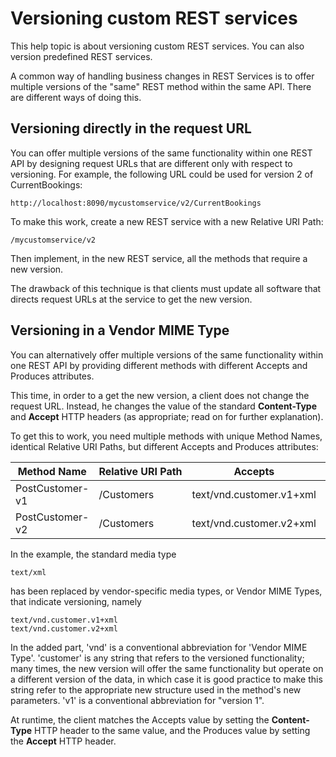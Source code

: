# Versioning custom REST services

This help topic is about versioning custom REST services. You can also version predefined REST services.

A common way of handling business changes in REST Services is to offer multiple versions of the "same" REST method within the same API. There are different ways of doing this.

## Versioning directly in the request URL

You can offer multiple versions of the same functionality within one REST API by designing request URLs that are different only with respect to versioning. For example, the following URL could be used for version 2 of CurrentBookings:

```
http://localhost:8090/mycustomservice/v2/CurrentBookings
```

To make this work, create a new REST service with a new Relative URI Path:

```
/mycustomservice/v2
```

Then implement, in the new REST service, all the methods that require a new version.

The drawback of this technique is that clients must update all software that directs request URLs at the service to get the new version.

## Versioning in a Vendor MIME Type

You can alternatively offer multiple versions of the same functionality within one REST API by providing different methods with different Accepts and Produces attributes.

This time, in order to a get the new version, a client does not change the request URL. Instead, he changes the value of the standard **Content-Type** and **Accept** HTTP headers (as appropriate; read on for further explanation).

To get this to work, you need multiple methods with unique Method Names, identical Relative URI Paths, but different Accepts and Produces attributes:

|**Method Name**|**Relative URI Path**|**Accepts**|**Produces**|
|--------|--------|--------|--------|
|PostCustomer-v1|/Customers|text/vnd.customer.v1+xml|text/vnd.customer.v1+xml|
|PostCustomer-v2|/Customers|text/vnd.customer.v2+xml|text/vnd.customer.v2+xml|



In the example, the standard media type

```
text/xml
```

has been replaced by vendor-specific media types, or Vendor MIME Types, that indicate versioning, namely

```
text/vnd.customer.v1+xml
text/vnd.customer.v2+xml

```

In the added part, 'vnd' is a conventional abbreviation for 'Vendor MIME Type'. 'customer' is any string that refers to the versioned functionality; many times, the new version will offer the same functionality but operate on a different version of the data, in which case it is good practice to make this string refer to the appropriate new structure used in the method's new parameters. 'v1' is a conventional abbreviation for "version 1".

At runtime, the client matches the Accepts value by setting the **Content-Type** HTTP header to the same value, and the Produces value by setting the **Accept** HTTP header.